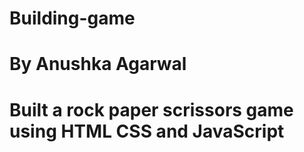 # Building-game
# By Anushka Agarwal
# Built a rock paper scrissors game using HTML CSS and JavaScript
